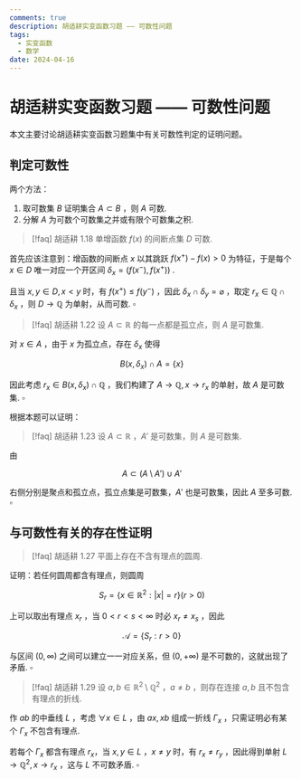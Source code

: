 ```yaml
---
comments: true
description: 胡适耕实变函数习题 —— 可数性问题
tags:
  - 实变函数
  - 数学
date: 2024-04-16
---
```

# 胡适耕实变函数习题 —— 可数性问题

本文主要讨论胡适耕实变函数习题集中有关可数性判定的证明问题。
<!-- more -->

## 判定可数性
两个方法：

1. 取可数集 $B$ 证明集合 $A \subset B$ ，则 $A$ 可数.
2. 分解 $A$ 为可数个可数集之并或有限个可数集之积.

>[!faq] 胡适耕 1.18
>单增函数 $f(x)$ 的间断点集 $D$ 可数.

首先应该注意到：增函数的间断点 $x$ 以其跳跃 $f(x^+)-f(x)>0$ 为特征，于是每个 $x\in D$ 唯一对应一个开区间 $\delta_x = (f(x^-),f(x^+))$ . 

且当 $x,y\in D,x<y$ 时，有 $f(x^+)\leqslant f(y^-)$ ，因此 $\delta_x\cap \delta_y=\varnothing$ ，取定 $r_x\in \mathbb{Q}\cap \delta_x$ ，则 $D\to \mathbb{Q}$ 为单射，从而可数. $\square$

>[!faq] 胡适耕 1.22
>设 $A \subset \mathbb{R}$ 的每一点都是孤立点，则 $A$ 是可数集.

对 $x\in A$ ，由于 $x$ 为孤立点，存在 $\delta_x$ 使得

$$
B(x,\delta_x)\cap A = \left\lbrace x \right\rbrace
$$

因此考虑 $r_x \in B(x,\delta_x)\cap \mathbb{Q}$ ，我们构建了 $A\to \mathbb{Q},x\to r_x$ 的单射，故 $A$ 是可数集. $\square$

根据本题可以证明：

>[!faq] 胡适耕 1.23
>设 $A \subset \mathbb{R}$ ，$A'$ 是可数集，则 $A$ 是可数集.

由

$$
A \subset (A\setminus A')\cup A'
$$

右侧分别是聚点和孤立点，孤立点集是可数集，$A'$ 也是可数集，因此 $A$ 至多可数. $\square$


## 与可数性有关的存在性证明

>[!faq] 胡适耕 1.27
>平面上存在不含有理点的圆周.

证明：若任何圆周都含有理点，则圆周

$$
S_r = \left\lbrace x\in \mathbb{R}^2: |x| = r \right\rbrace (r > 0) 
$$

上可以取出有理点 $x_r$ ，当 $0<r<s< \infty$ 时必 $x_r\neq x_s$ ，因此

$$
\mathscr{A} = \left\lbrace S_r: r>0 \right\rbrace 
$$

与区间 $(0,\infty)$ 之间可以建立一一对应关系，但 $(0,+\infty)$ 是不可数的，这就出现了矛盾. $\square$

>[!faq] 胡适耕 1.29
> 设 $a,b\in \mathbb{R}^2\setminus \mathbb{Q}^2$ ，$a\neq b$ ，则存在连接 $a,b$ 且不包含有理点的折线.

作 $ab$ 的中垂线 $L$ ，考虑 $\forall x\in L$ ，由 $ax,xb$ 组成一折线 $\Gamma_x$ ，只需证明必有某个 $\Gamma_x$ 不包含有理点.

若每个 $\Gamma_x$ 都含有理点 $r_x$，当 $x,y\in L$ ，$x\neq y$ 时，有 $r_x\neq r_y$ ，因此得到单射 $L\to \mathbb{Q}^2,x\to r_x$ ，这与 $L$ 不可数矛盾. $\square$
